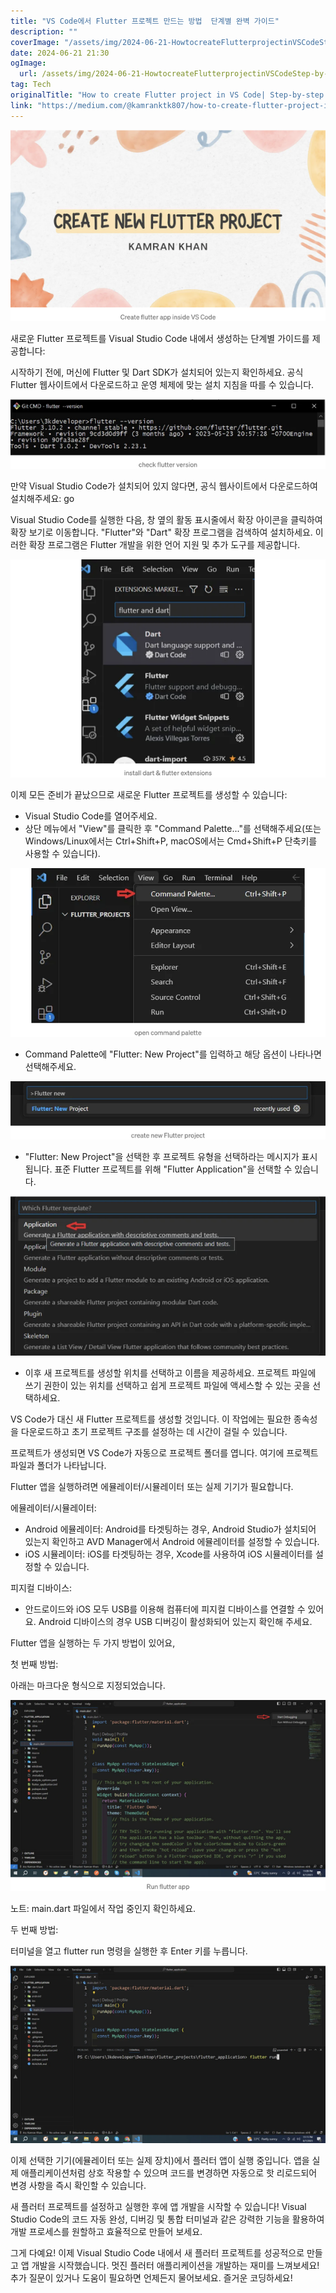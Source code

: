 ```yaml
---
title: "VS Code에서 Flutter 프로젝트 만드는 방법  단계별 완벽 가이드"
description: ""
coverImage: "/assets/img/2024-06-21-HowtocreateFlutterprojectinVSCodeStep-by-stepcompleteguide_0.png"
date: 2024-06-21 21:30
ogImage: 
  url: /assets/img/2024-06-21-HowtocreateFlutterprojectinVSCodeStep-by-stepcompleteguide_0.png
tag: Tech
originalTitle: "How to create Flutter project in VS Code| Step-by-step complete guide"
link: "https://medium.com/@kamranktk807/how-to-create-flutter-project-in-vs-code-step-by-step-complete-guide-466e22b235ef"
---
```



![image](/assets/img/2024-06-21-HowtocreateFlutterprojectinVSCodeStep-by-stepcompleteguide_0.png)

새로운 Flutter 프로젝트를 Visual Studio Code 내에서 생성하는 단계별 가이드를 제공합니다:

시작하기 전에, 머신에 Flutter 및 Dart SDK가 설치되어 있는지 확인하세요. 공식 Flutter 웹사이트에서 다운로드하고 운영 체제에 맞는 설치 지침을 따를 수 있습니다.

![image](/assets/img/2024-06-21-HowtocreateFlutterprojectinVSCodeStep-by-stepcompleteguide_1.png)

<div class="content-ad"></div>

만약 Visual Studio Code가 설치되어 있지 않다면, 공식 웹사이트에서 다운로드하여 설치해주세요: go

Visual Studio Code를 실행한 다음, 창 옆의 활동 표시줄에서 확장 아이콘을 클릭하여 확장 보기로 이동합니다. "Flutter"와 "Dart" 확장 프로그램을 검색하여 설치하세요. 이러한 확장 프로그램은 Flutter 개발을 위한 언어 지원 및 추가 도구를 제공합니다.

<img src="/assets/img/2024-06-21-HowtocreateFlutterprojectinVSCodeStep-by-stepcompleteguide_2.png" />

이제 모든 준비가 끝났으므로 새로운 Flutter 프로젝트를 생성할 수 있습니다:

<div class="content-ad"></div>

- Visual Studio Code를 열어주세요.
- 상단 메뉴에서 "View"를 클릭한 후 "Command Palette..."를 선택해주세요(또는 Windows/Linux에서는 Ctrl+Shift+P, macOS에서는 Cmd+Shift+P 단축키를 사용할 수 있습니다).

![이미지](/assets/img/2024-06-21-HowtocreateFlutterprojectinVSCodeStep-by-stepcompleteguide_3.png)

- Command Palette에 "Flutter: New Project"를 입력하고 해당 옵션이 나타나면 선택해주세요.

![이미지](/assets/img/2024-06-21-HowtocreateFlutterprojectinVSCodeStep-by-stepcompleteguide_4.png)

<div class="content-ad"></div>

- "Flutter: New Project"을 선택한 후 프로젝트 유형을 선택하라는 메시지가 표시됩니다. 표준 Flutter 프로젝트를 위해 "Flutter Application"을 선택할 수 있습니다.

![image](/assets/img/2024-06-21-HowtocreateFlutterprojectinVSCodeStep-by-stepcompleteguide_5.png)

- 이후 새 프로젝트를 생성할 위치를 선택하고 이름을 제공하세요. 프로젝트 파일에 쓰기 권한이 있는 위치를 선택하고 쉽게 프로젝트 파일에 액세스할 수 있는 곳을 선택하세요.

VS Code가 대신 새 Flutter 프로젝트를 생성할 것입니다. 이 작업에는 필요한 종속성을 다운로드하고 초기 프로젝트 구조를 설정하는 데 시간이 걸릴 수 있습니다.

<div class="content-ad"></div>

프로젝트가 생성되면 VS Code가 자동으로 프로젝트 폴더를 엽니다. 여기에 프로젝트 파일과 폴더가 나타납니다.

Flutter 앱을 실행하려면 에뮬레이터/시뮬레이터 또는 실제 기기가 필요합니다.

에뮬레이터/시뮬레이터:

- Android 에뮬레이터: Android를 타겟팅하는 경우, Android Studio가 설치되어 있는지 확인하고 AVD Manager에서 Android 에뮬레이터를 설정할 수 있습니다.
- iOS 시뮬레이터: iOS를 타겟팅하는 경우, Xcode를 사용하여 iOS 시뮬레이터를 설정할 수 있습니다.

<div class="content-ad"></div>

피지컬 디바이스:

- 안드로이드와 iOS 모두 USB를 이용해 컴퓨터에 피지컬 디바이스를 연결할 수 있어요. Android 디바이스의 경우 USB 디버깅이 활성화되어 있는지 확인해 주세요.

Flutter 앱을 실행하는 두 가지 방법이 있어요,

첫 번째 방법:

<div class="content-ad"></div>

아래는 마크다운 형식으로 지정되었습니다.


![이미지](/assets/img/2024-06-21-HowtocreateFlutterprojectinVSCodeStep-by-stepcompleteguide_6.png)

노트: main.dart 파일에서 작업 중인지 확인하세요.

두 번째 방법:

터미널을 열고 flutter run 명령을 실행한 후 Enter 키를 누릅니다.


<div class="content-ad"></div>

<img src="/assets/img/2024-06-21-HowtocreateFlutterprojectinVSCodeStep-by-stepcompleteguide_7.png" />

이제 선택한 기기(에뮬레이터 또는 실제 장치)에서 플러터 앱이 실행 중입니다. 앱을 실제 애플리케이션처럼 상호 작용할 수 있으며 코드를 변경하면 자동으로 핫 리로드되어 변경 사항을 즉시 확인할 수 있습니다.

새 플러터 프로젝트를 설정하고 실행한 후에 앱 개발을 시작할 수 있습니다! Visual Studio Code의 코드 자동 완성, 디버깅 및 통합 터미널과 같은 강력한 기능을 활용하여 개발 프로세스를 원할하고 효율적으로 만들어 보세요.

그게 다예요! 이제 Visual Studio Code 내에서 새 플러터 프로젝트를 성공적으로 만들고 앱 개발을 시작했습니다. 멋진 플러터 애플리케이션을 개발하는 재미를 느껴보세요! 추가 질문이 있거나 도움이 필요하면 언제든지 물어보세요. 즐거운 코딩하세요!